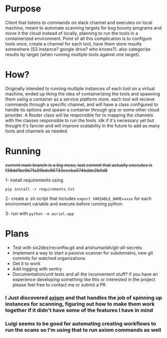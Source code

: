 # Purpose

Client that listens to commands on slack channel and executes on local machine, meant to automate scanning targets for bug bounty programs and move it the cloud instead of locally, planning to run the tools in a containerized environment. Point of all this complication is to configure tools once, create a channel for each tool, have them store results somewhere (S3 instance? google drive? who knows?). also categorize results by target (when running multiple tools against one target).

# How?

Originally intended to running multiple instances of each tool on a virtual machine, ended up liking the idea of containerizing the tools and spawning them using a container as a service platform more. each tool will recieve commands through a specific channel, and will have a class configured to handle its options and spawn a container through gcp or some other cloud provider. A Router class will be responsible for to mapping the channels with the classes responsible to run the tools. idk if it's necessary yet but thought it's fancier and will improve scalability in the future to add as many tools and channels as needed.

# Running

~~current main branch is a big mess, last commit that actually executes is f38dd1be9b7fa39bde86733ceeba074bddc2b0d8~~

1- install requirements using

```
pip install -r requirements.txt
```

2- create a .sh script that includes `export VARIABLE_NAME=xxxx` for each environment variable and execute before running python

3- run with `python -m auriel.app`

# Plans

- Test with six2dez/reconftw.git and anshumanbh/git-all-secrets
- Implement a way to start a passive scanner for subdomains, new git commits for watched organizations
- Get it to work
- Add logging with sentry
- Documentation/unit tests and all the inconvenient stuff?
  if you have an experience developing something like this or interested in the project please feel free to contact me or submit a PR

### I Just discovered [axiom](https://github.com/pry0cc/axiom) and that handles the job of spinning up instances for scanning, figuring out how to make them work together if it didn't have some of the features I have in mind
### Luigi seems to be good for automating creating workflows to run the scans so I'm using that to run axiom commands as well
